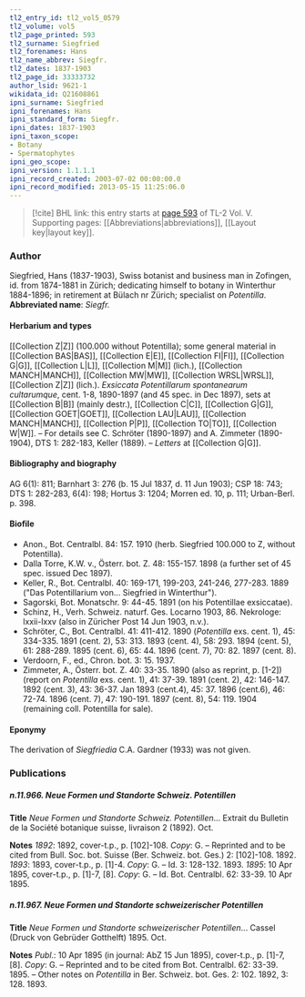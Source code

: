 ```yaml
---
tl2_entry_id: tl2_vol5_0579
tl2_volume: vol5
tl2_page_printed: 593
tl2_surname: Siegfried
tl2_forenames: Hans
tl2_name_abbrev: Siegfr.
tl2_dates: 1837-1903
tl2_page_id: 33333732
author_lsid: 9621-1
wikidata_id: Q21608861
ipni_surname: Siegfried
ipni_forenames: Hans
ipni_standard_form: Siegfr.
ipni_dates: 1837-1903
ipni_taxon_scope: 
- Botany
- Spermatophytes
ipni_geo_scope: 
ipni_version: 1.1.1.1
ipni_record_created: 2003-07-02 00:00:00.0
ipni_record_modified: 2013-05-15 11:25:06.0
---
```



> [!cite] BHL link: this entry starts at [page 593](https://www.biodiversitylibrary.org/page/33333732) of TL-2 Vol. V.
> Supporting pages: [[Abbreviations|abbreviations]], [[Layout key|layout key]].

### Author

Siegfried, Hans (1837-1903), Swiss botanist and business man in Zofingen, id. from 1874-1881 in Zürich; dedicating himself to botany in Winterthur 1884-1896; in retirement at Bülach nr Zürich; specialist on *Potentilla*. 
**Abbreviated name**: *Siegfr.*

#### Herbarium and types

[[Collection Z|Z]] (100.000 without Potentilla); some general material in [[Collection BAS|BAS]], [[Collection E|E]], [[Collection FI|FI]], [[Collection G|G]], [[Collection L|L]], [[Collection M|M]] (lich.), [[Collection MANCH|MANCH]], [[Collection MW|MW]], [[Collection WRSL|WRSL]], [[Collection Z|Z]] (lich.). *Exsiccata Potentillarum spontanearum cultarumque*, cent. 1-8, 1890-1897 (and 45 spec. in Dec 1897), sets at [[Collection B|B]] (mainly destr.), [[Collection C|C]], [[Collection G|G]], [[Collection GOET|GOET]], [[Collection LAU|LAU]], [[Collection MANCH|MANCH]], [[Collection P|P]], [[Collection TO|TO]], [[Collection W|W]]. – For details see C. Schröter (1890-1897) and A. Zimmeter (1890-1904), DTS 1: 282-183, Keller (1889). – *Letters* at [[Collection G|G]].

#### Bibliography and biography

AG 6(1): 811; Barnhart 3: 276 (b. 15 Jul 1837, d. 11 Jun 1903); CSP 18: 743; DTS 1: 282-283, 6(4): 198; Hortus 3: 1204; Morren ed. 10, p. 111; Urban-Berl. p. 398.

#### Biofile

- Anon., Bot. Centralbl. 84: 157. 1910 (herb. Siegfried 100.000 to Z, without Potentilla).
- Dalla Torre, K.W. v., Österr. bot. Z. 48: 155-157. 1898 (a further set of 45 spec. issued Dec 1897).
- Keller, R., Bot. Centralbl. 40: 169-171, 199-203, 241-246, 277-283. 1889 ("Das Potentillarium von... Siegfried in Winterthur").
- Sagorski, Bot. Monatschr. 9: 44-45. 1891 (on his Potentillae exsiccatae).
- Schinz, H., Verh. Schweiz. naturf. Ges. Locarno 1903, 86. Nekrologe: lxxii-lxxv (also in Züricher Post 14 Jun 1903, n.v.).
- Schröter, C., Bot. Centralbl. 41: 411-412. 1890 (*Potentilla* exs. cent. 1), 45: 334-335. 1891 (cent. 2), 53: 313. 1893 (cent. 4), 58: 293. 1894 (cent. 5), 61: 288-289. 1895 (cent. 6), 65: 44. 1896 (cent. 7), 70: 82. 1897 (cent. 8).
- Verdoorn, F., ed., Chron. bot. 3: 15. 1937.
- Zimmeter, A., Österr. bot. Z. 40: 33-35. 1890 (also as reprint, p. \[1-2\]) (report on *Potentilla* exs. cent. 1), 41: 37-39. 1891 (cent. 2), 42: 146-147. 1892 (cent. 3), 43: 36-37. Jan 1893 (cent.4), 45: 37. 1896 (cent.6), 46: 72-74. 1896 (cent. 7), 47: 190-191. 1897 (cent. 8), 54: 119. 1904 (remaining coll. Potentilla for sale).

#### Eponymy

The derivation of *Siegfriedia* C.A. Gardner (1933) was not given.

### Publications

##### n.11.966. Neue Formen und Standorte Schweiz. Potentillen

**Title**
*Neue Formen und Standorte Schweiz. Potentillen*... Extrait du Bulletin de la Société botanique suisse, livraison 2 (1892). Oct.

**Notes**
*1892*: 1892, cover-t.p., p. \[102\]-108. *Copy*: G. – Reprinted and to be cited from Bull. Soc. bot. Suisse (Ber. Schweiz. bot. Ges.) 2: \[102\]-108. 1892.
*1893*: 1893, cover-t.p., p. \[1\]-4. *Copy*: G. – Id. 3: 128-132. 1893.
*1895*: 10 Apr 1895, cover-t.p., p. \[1\]-7, \[8\]. *Copy*: G. – Id. Bot. Centralbl. 62: 33-39. 10 Apr 1895.

##### n.11.967. Neue Formen und Standorte schweizerischer Potentillen

**Title**
*Neue Formen und Standorte schweizerischer Potentillen*... Cassel (Druck von Gebrüder Gotthelft) 1895. Oct.

**Notes**
*Publ*.: 10 Apr 1895 (in journal: AbZ 15 Jun 1895), cover-t.p., p. \[1\]-7, \[8\]. *Copy*: G. – Reprinted and to be cited from Bot. Centralbl. 62: 33-39. 1895. – Other notes on *Potentilla* in Ber. Schweiz. bot. Ges. 2: 102. 1892, 3: 128. 1893.

